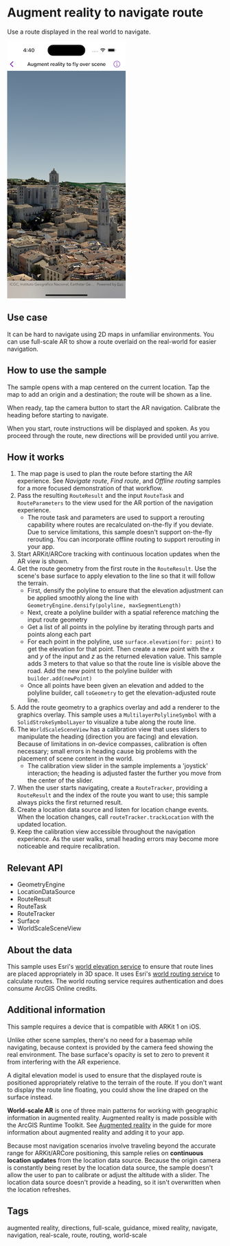 # Augment reality to navigate route

Use a route displayed in the real world to navigate.

![Image of augment reality to navigate route](augment-reality-to-navigate-route.png)

## Use case

It can be hard to navigate using 2D maps in unfamiliar environments. You can use full-scale AR to show a route overlaid on the real-world for easier navigation.

## How to use the sample

The sample opens with a map centered on the current location. Tap the map to add an origin and a destination; the route will be shown as a line.

When ready, tap the camera button to start the AR navigation. Calibrate the heading before starting to navigate.

When you start, route instructions will be displayed and spoken. As you proceed through the route, new directions will be provided until you arrive.

## How it works

1. The map page is used to plan the route before starting the AR experience. See *Navigate route*, *Find route*, and *Offline routing* samples for a more focused demonstration of that workflow.
2. Pass the resulting `RouteResult` and the input `RouteTask` and `RouteParameters` to the view used for the AR portion of the navigation experience.
    * The route task and parameters are used to support a rerouting capability where routes are recalculated on-the-fly if you deviate. Due to service limitations, this sample doesn't support on-the-fly rerouting. You can incorporate offline routing to support rerouting in your app.
3. Start ARKit/ARCore tracking with continuous location updates when the AR view is shown.
4. Get the route geometry from the first route in the `RouteResult`. Use the scene's base surface to apply elevation to the line so that it will follow the terrain.
    * First, densify the polyline to ensure that the elevation adjustment can be applied smoothly along the line with `GeometryEngine.densify(polyline, maxSegmentLength)`
    * Next, create a polyline builder with a spatial reference matching the input route geometry
    * Get a list of all points in the polyline by iterating through parts and points along each part
    * For each point in the polyline, use `surface.elevation(for: point)` to get the elevation for that point. Then create a new point with the *x* and *y* of the input and *z* as the returned elevation value. This sample adds 3 meters to that value so that the route line is visible above the road. Add the new point to the polyline builder with `builder.add(newPoint)`
    * Once all points have been given an elevation and added to the polyline builder, call `toGeometry` to get the elevation-adjusted route line.
5. Add the route geometry to a graphics overlay and add a renderer to the graphics overlay. This sample uses a `MultilayerPolylineSymbol` with a `SolidStrokeSymbolLayer` to visualize a tube along the route line.
6. The `WorldScaleSceneView` has a calibration view that uses sliders to manipulate the heading (direction you are facing) and elevation. Because of limitations in on-device compasses, calibration is often necessary; small errors in heading cause big problems with the placement of scene content in the world.
    * The calibration view slider in the sample implements a 'joystick' interaction; the heading is adjusted faster the further you move from the center of the slider.
7. When the user starts navigating, create a `RouteTracker`, providing a `RouteResult` and the index of the route you want to use; this sample always picks the first returned result.
8. Create a location data source and listen for location change events. When the location changes, call `routeTracker.trackLocation` with the updated location.
9. Keep the calibration view accessible throughout the navigation experience. As the user walks, small heading errors may become more noticeable and require recalibration.

## Relevant API

* GeometryEngine
* LocationDataSource
* RouteResult
* RouteTask
* RouteTracker
* Surface
* WorldScaleSceneView

## About the data

This sample uses Esri's [world elevation service](https://elevation3d.arcgis.com/arcgis/rest/services/WorldElevation3D/Terrain3D/ImageServer) to ensure that route lines are placed appropriately in 3D space. It uses Esri's [world routing service](https://www.arcgis.com/home/item.html?id=1feb41652c5c4bd2ba5c60df2b4ea2c4) to calculate routes. The world routing service requires authentication and does consume ArcGIS Online credits.

## Additional information


This sample requires a device that is compatible with ARKit 1 on iOS.

Unlike other scene samples, there's no need for a basemap while navigating, because context is provided by the camera feed showing the real environment. The base surface's opacity is set to zero to prevent it from interfering with the AR experience.

A digital elevation model is used to ensure that the displayed route is positioned appropriately relative to the terrain of the route. If you don't want to display the route line floating, you could show the line draped on the surface instead.

**World-scale AR** is one of three main patterns for working with geographic information in augmented reality. Augmented reality is made possible with the ArcGIS Runtime Toolkit. See [Augmented reality](https://developers.arcgis.com/ios/scenes-3d/display-scenes-in-augmented-reality/) in the guide for more information about augmented reality and adding it to your app.

Because most navigation scenarios involve traveling beyond the accurate range for ARKit/ARCore positioning, this sample relies on **continuous location updates** from the location data source. Because the origin camera is constantly being reset by the location data source, the sample doesn't allow the user to pan to calibrate or adjust the altitude with a slider. The location data source doesn't provide a heading, so it isn't overwritten when the location refreshes.

## Tags

augmented reality, directions, full-scale, guidance, mixed reality, navigate, navigation, real-scale, route, routing, world-scale
